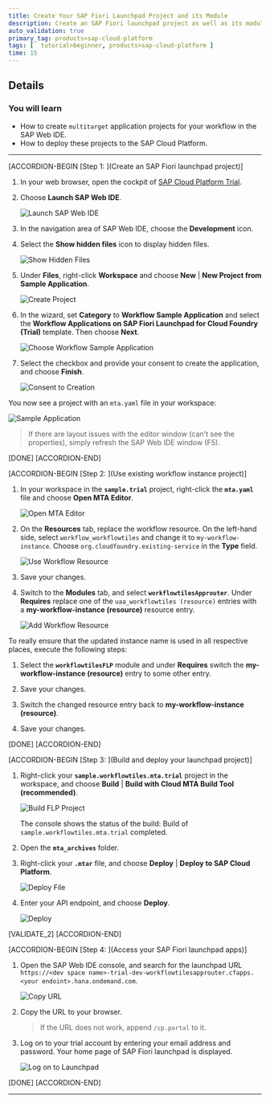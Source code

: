```yaml
---
title: Create Your SAP Fiori Launchpad Project and its Module
description: Create an SAP Fiori launchpad project as well as its module using SAP Web IDE.
auto_validation: true
primary_tag: products>sap-cloud-platform
tags: [  tutorial>beginner, products>sap-cloud-platform ]
time: 15
---
```


## Details
### You will learn  
  - How to create ``multitarget`` application projects for your workflow in the SAP Web IDE.
  - How to deploy these projects to the SAP Cloud Platform.

---

[ACCORDION-BEGIN [Step 1: ](Create an SAP Fiori launchpad project)]
1. In your web browser, open the cockpit of [SAP Cloud Platform Trial](https://account.hanatrial.ondemand.com/cockpit).

2. Choose **Launch SAP Web IDE**.

    ![Launch SAP Web IDE](launchsapwebide.png)

3. In the navigation area of SAP Web IDE, choose the **Development** icon.

4. Select the **Show hidden files** icon to display hidden files.

    ![Show Hidden Files](show-hidden-files.png)

5. Under **Files**, right-click **Workspace** and choose **New** | **New Project from Sample Application**.

    ![Create Project](create-sample-project.png)

6. In the wizard, set **Category** to **Workflow Sample Application** and select the **Workflow Applications on SAP Fiori Launchpad for Cloud Foundry (Trial)** template. Then choose **Next**.

    ![Choose Workflow Sample Application](select-wf-sample-app.png)

7. Select the checkbox and provide your consent to create the application, and choose **Finish**.

    ![Consent to Creation](consent-creation.png)


You now see a project with an `mta.yaml` file in your workspace:

![Sample Application](sample-app.png)    

> If there are layout issues with the editor window (can't see the properties), simply refresh the SAP Web IDE window (F5).

[DONE]
[ACCORDION-END]


[ACCORDION-BEGIN [Step 2: ](Use existing workflow instance project)]
1. In your workspace in the **`sample.trial`** project, right-click the **`mta.yaml`** file and choose **Open MTA Editor**.

    ![Open MTA Editor](open-mta-editor.png)

2. On the **Resources** tab, replace the workflow resource. On the left-hand side, select `workflow_workflowtiles` and change it to `my-workflow-instance`. Choose `org.cloudfoundry.existing-service` in the **Type** field.

    ![Use Workflow Resource](use-wf-resource.png)

3. Save your changes.

4. Switch to the **Modules** tab, and select **`workflowtilesApprouter`**. Under **Requires** replace one of the `uaa_workflowtiles (resource)` entries with a **my-workflow-instance (resource)** resource entry.

    ![Add Workflow Resource](requires-section.png)


To really ensure that the updated instance name is used in all respective places, execute the following steps:

1. Select the **`workflowtilesFLP`** module and under **Requires** switch the **my-workflow-instance (resource)** entry to some other entry.

2. Save your changes.

3. Switch the changed resource entry back to **my-workflow-instance (resource)**.

4. Save your changes.

[DONE]
[ACCORDION-END]

[ACCORDION-BEGIN [Step 3: ](Build and deploy your launchpad project)]
1. Right-click your **`sample.workflowtiles.mta.trial`** project in the workspace, and choose **Build** | **Build with Cloud MTA Build Tool (recommended)**.

    ![Build FLP Project](build-flp-project-rec.png)

    The console shows the status of the build: Build of `sample.workflowtiles.mta.trial` completed.

2. Open the **`mta_archives`** folder.

3. Right-click your **`.mtar`** file, and choose **Deploy** | **Deploy to SAP Cloud Platform**.

    ![Deploy File](deploy-project.png)

4. Enter your API endpoint, and choose **Deploy**.

    ![Deploy](deploy.png)

[VALIDATE_2]
[ACCORDION-END]


[ACCORDION-BEGIN [Step 4: ](Access your SAP Fiori launchpad apps)]
1. Open the SAP Web IDE console, and search for the launchpad URL `https://<dev space name>-trial-dev-workflowtilesapprouter.cfapps.<your endoint>.hana.ondemand.com`.

    ![Copy URL](console-url2.png)

2. Copy the URL to your browser.

    >If the URL does not work, append `/cp.portal` to it.

3. Log on to your trial account by entering your email address and password. Your home page of SAP Fiori launchpad is displayed.

    ![Log on to Launchpad](launchpad-home.png)

[DONE]
[ACCORDION-END]


---
